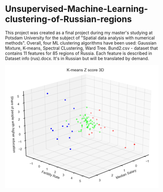 # Unsupervised-Machine-Learning-clustering-of-Russian-regions
This project was created as a final project during my master's studying at Potsdam University for the subject of "Spatial data analysis with numerical methods".
Overall, four ML clustering algorithms have been used: Gaussian Mixture, K-means, Spectral CLustering, Ward Tree.
Bund2.csv - dataset that contains 11 features for 85 regions of Russia. Each feature is described in Dataset info (rus).docx. It's in Russian but will be translated by demand.

![bd](background.png)
